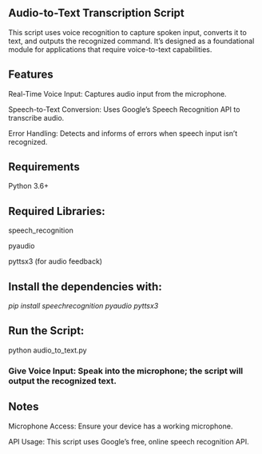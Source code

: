 
##  Audio-to-Text Transcription Script
This script uses voice recognition to capture spoken input, converts it to text, and outputs the recognized command. It’s designed as a foundational module for applications that require voice-to-text capabilities.

## Features
Real-Time Voice Input: Captures audio input from the microphone.

Speech-to-Text Conversion: Uses Google’s Speech Recognition API to transcribe audio.

Error Handling: Detects and informs of errors when speech input isn’t recognized.

##  Requirements
Python 3.6+
## Required Libraries:
speech_recognition

pyaudio

pyttsx3 (for audio feedback)

## Install the dependencies with:
*pip install speechrecognition pyaudio pyttsx3*
## Run the Script:
python audio_to_text.py
###  Give Voice Input: Speak into the microphone; the script will output the recognized text.
##  Notes
Microphone Access: Ensure your device has a working microphone.

API Usage: This script uses Google’s free, online speech recognition API.
